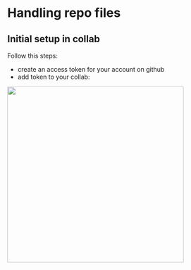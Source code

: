 # Handling repo files
## Initial setup in collab
Follow this steps:
- create an access token for your account on github
- add token to your collab:
<p>
  <img src="https://github.com/jadrzy/PythonForMachineLearning/blob/main/images/Token.png" 
       width=400
       padding-left=20px/>
</p>

